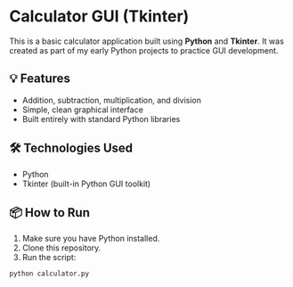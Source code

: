 # Calculator GUI (Tkinter)

This is a basic calculator application built using **Python** and **Tkinter**. It was created as part of my early Python projects to practice GUI development.

## 💡 Features
- Addition, subtraction, multiplication, and division
- Simple, clean graphical interface
- Built entirely with standard Python libraries

## 🛠 Technologies Used
- Python
- Tkinter (built-in Python GUI toolkit)

## 📦 How to Run
1. Make sure you have Python installed.
2. Clone this repository.
3. Run the script:
```bash
python calculator.py
